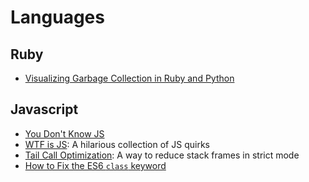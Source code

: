 # Languages

## Ruby
+ [Visualizing Garbage Collection in Ruby and Python](http://patshaughnessy.net/2013/10/24/visualizing-garbage-collection-in-ruby-and-python)

## Javascript
+ [You Don't Know JS](https://github.com/getify/You-Dont-Know-JS)
+ [WTF is JS](https://github.com/denysdovhan/wtfjs#call-call-call): A hilarious collection of JS quirks
+ [Tail Call Optimization](http://2ality.com/2015/06/tail-call-optimization.html): A way to reduce stack frames in strict mode
+ [How to Fix the ES6 `class` keyword](https://medium.com/javascript-scene/how-to-fix-the-es6-class-keyword-2d42bb3f4caf)

